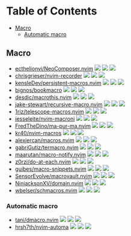 # Table of Contents

<!-- toc -->

- [Macro](#macro)
  * [Automatic macro](#automatic-macro)

<!-- tocstop -->

## Macro

- [ecthelionvi/NeoComposer.nvim](https://github.com/ecthelionvi/NeoComposer.nvim) ![](https://img.shields.io/github/stars/ecthelionvi/NeoComposer.nvim) ![](https://img.shields.io/github/last-commit/ecthelionvi/NeoComposer.nvim) ![](https://img.shields.io/github/commit-activity/y/ecthelionvi/NeoComposer.nvim)
- [chrisgrieser/nvim-recorder](https://github.com/chrisgrieser/nvim-recorder) ![](https://img.shields.io/github/stars/chrisgrieser/nvim-recorder) ![](https://img.shields.io/github/last-commit/chrisgrieser/nvim-recorder) ![](https://img.shields.io/github/commit-activity/y/chrisgrieser/nvim-recorder)
- [kensleDev/persistent-macros.nvim](https://github.com/kensleDev/persistent-macros.nvim) ![](https://img.shields.io/github/stars/kensleDev/persistent-macros.nvim) ![](https://img.shields.io/github/last-commit/kensleDev/persistent-macros.nvim) ![](https://img.shields.io/github/commit-activity/y/kensleDev/persistent-macros.nvim)
- [bignos/bookmacro](https://github.com/bignos/bookmacro) ![](https://img.shields.io/github/stars/bignos/bookmacro) ![](https://img.shields.io/github/last-commit/bignos/bookmacro) ![](https://img.shields.io/github/commit-activity/y/bignos/bookmacro)
- [desdic/macrothis.nvim](https://github.com/desdic/macrothis.nvim) ![](https://img.shields.io/github/stars/desdic/macrothis.nvim) ![](https://img.shields.io/github/last-commit/desdic/macrothis.nvim) ![](https://img.shields.io/github/commit-activity/y/desdic/macrothis.nvim)
- [jake-stewart/recursive-macro.nvim](https://github.com/jake-stewart/recursive-macro.nvim) ![](https://img.shields.io/github/stars/jake-stewart/recursive-macro.nvim) ![](https://img.shields.io/github/last-commit/jake-stewart/recursive-macro.nvim) ![](https://img.shields.io/github/commit-activity/y/jake-stewart/recursive-macro.nvim)
- [1riz/telescope-macros.nvim](https://github.com/1riz/telescope-macros.nvim) ![](https://img.shields.io/github/stars/1riz/telescope-macros.nvim) ![](https://img.shields.io/github/last-commit/1riz/telescope-macros.nvim) ![](https://img.shields.io/github/commit-activity/y/1riz/telescope-macros.nvim)
- [jesseleite/nvim-macroni](https://github.com/jesseleite/nvim-macroni) ![](https://img.shields.io/github/stars/jesseleite/nvim-macroni) ![](https://img.shields.io/github/last-commit/jesseleite/nvim-macroni) ![](https://img.shields.io/github/commit-activity/y/jesseleite/nvim-macroni)
- [FredTheDino/ma-pur-ma.nvim](https://github.com/FredTheDino/ma-pur-ma.nvim) ![](https://img.shields.io/github/stars/FredTheDino/ma-pur-ma.nvim) ![](https://img.shields.io/github/last-commit/FredTheDino/ma-pur-ma.nvim) ![](https://img.shields.io/github/commit-activity/y/FredTheDino/ma-pur-ma.nvim)
- [kr40/nvim-macros](https://github.com/kr40/nvim-macros) ![](https://img.shields.io/github/stars/kr40/nvim-macros) ![](https://img.shields.io/github/last-commit/kr40/nvim-macros) ![](https://img.shields.io/github/commit-activity/y/kr40/nvim-macros)
- [alexjercan/macros.nvim](https://github.com/alexjercan/macros.nvim) ![](https://img.shields.io/github/stars/alexjercan/macros.nvim) ![](https://img.shields.io/github/last-commit/alexjercan/macros.nvim) ![](https://img.shields.io/github/commit-activity/y/alexjercan/macros.nvim)
- [gabriGutiz/termacro.nvim](https://github.com/gabriGutiz/termacro.nvim) ![](https://img.shields.io/github/stars/gabriGutiz/termacro.nvim) ![](https://img.shields.io/github/last-commit/gabriGutiz/termacro.nvim) ![](https://img.shields.io/github/commit-activity/y/gabriGutiz/termacro.nvim)
- [maarutan/macro-notify.nvim](https://github.com/maarutan/macro-notify.nvim) ![](https://img.shields.io/github/stars/maarutan/macro-notify.nvim) ![](https://img.shields.io/github/last-commit/maarutan/macro-notify.nvim) ![](https://img.shields.io/github/commit-activity/y/maarutan/macro-notify.nvim)
- [z0rzi/do-at-each.nvim](https://github.com/z0rzi/do-at-each.nvim) ![](https://img.shields.io/github/stars/z0rzi/do-at-each.nvim) ![](https://img.shields.io/github/last-commit/z0rzi/do-at-each.nvim) ![](https://img.shields.io/github/commit-activity/y/z0rzi/do-at-each.nvim)
- [guibes/macro-snippets.nvim](https://github.com/guibes/macro-snippets.nvim) ![](https://img.shields.io/github/stars/guibes/macro-snippets.nvim) ![](https://img.shields.io/github/last-commit/guibes/macro-snippets.nvim) ![](https://img.shields.io/github/commit-activity/y/guibes/macro-snippets.nvim)
- [SensorEvolve/macrovault.nvim](https://github.com/SensorEvolve/macrovault.nvim) ![](https://img.shields.io/github/stars/SensorEvolve/macrovault.nvim) ![](https://img.shields.io/github/last-commit/SensorEvolve/macrovault.nvim) ![](https://img.shields.io/github/commit-activity/y/SensorEvolve/macrovault.nvim)
- [NinjacksonXV/domain.nvim](https://github.com/NinjacksonXV/domain.nvim) ![](https://img.shields.io/github/stars/NinjacksonXV/domain.nvim) ![](https://img.shields.io/github/last-commit/NinjacksonXV/domain.nvim) ![](https://img.shields.io/github/commit-activity/y/NinjacksonXV/domain.nvim)
- [wbelser/schmacros.nvim](https://github.com/wbelser/schmacros.nvim) ![](https://img.shields.io/github/stars/wbelser/schmacros.nvim) ![](https://img.shields.io/github/last-commit/wbelser/schmacros.nvim) ![](https://img.shields.io/github/commit-activity/y/wbelser/schmacros.nvim)

### Automatic macro

- [tani/dmacro.nvim](https://github.com/tani/dmacro.nvim) ![](https://img.shields.io/github/stars/tani/dmacro.nvim) ![](https://img.shields.io/github/last-commit/tani/dmacro.nvim) ![](https://img.shields.io/github/commit-activity/y/tani/dmacro.nvim)
- [hrsh7th/nvim-automa](https://github.com/hrsh7th/nvim-automa) ![](https://img.shields.io/github/stars/hrsh7th/nvim-automa) ![](https://img.shields.io/github/last-commit/hrsh7th/nvim-automa) ![](https://img.shields.io/github/commit-activity/y/hrsh7th/nvim-automa)
